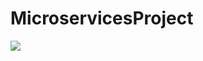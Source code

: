 # MicroservicesProject
<img src="https://github.com/mrm65/MicroservicesProject/blob/master/1.png" width="auto"> 
